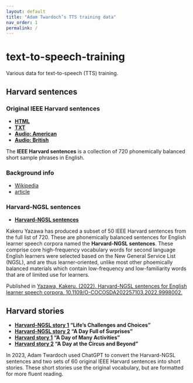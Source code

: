```yaml
---
layout: default
title: "Adam Twardoch’s TTS training data"
nav_order: 1
permalink: /
---
```


# text-to-speech-training

Various data for text-to-speech (TTS) training.

## Harvard sentences

### Original IEEE Harvard sentences

- **[HTML](https://www.cs.columbia.edu/~hgs/audio/harvard.html)**
- **[TXT](https://www.cs.cmu.edu/afs/cs.cmu.edu/project/fgdata/OldFiles/Recorder.app/utterances/Type1/harvsents.txt)**
- **[Audio: American](https://www.voiptroubleshooter.com/open_speech/american.html)**
- **[Audio: British](https://www.voiptroubleshooter.com/open_speech/british.html)**

The **IEEE Harvard sentences** is a collection of 720 phonemically balanced short sample phrases in English. 

### Background info

- [Wikipedia](https://en.wikipedia.org/wiki/Harvard_sentences)
- [article](https://theworld.org/stories/2015-06-22/creating-magnetic-poetry-using-harvard-sentences-might-just-be-most-geeky-thing)

### Harvard-NGSL sentences

- **[Harvard-NGSL sentences](harvard-ngsl-sentences)**

Kakeru Yazawa has produced a subset of 50 IEEE Harvard sentences from the full list of 720. These are phonemically balanced sentences for English learner speech corpora named the **Harvard-NGSL sentences**. These comprise core high-frequency vocabulary words for second language English learners were selected based on the New General Service List (NGSL), and are thus learner-oriented, unlike most other phoemically balanced materials which contain low-frequency and low-familiarity words that are of limited use for learners. 

Published in [Yazawa, Kakeru. (2022). Harvard-NGSL sentences for English learner speech corpora. 10.1109/O-COCOSDA202257103.2022.9998002.](https://www.researchgate.net/publication/365766701_Harvard-NGSL_sentences_for_English_learner_speech_corpora)


## Harvard stories

- **[Harvard-NGSL story 1](harvard-ngsl-story-1) “Life’s Challenges and Choices”**
- **[Harvard-NGSL story 2](harvard-ngsl-story-2) “A Day Full of Surprises”**
- **[Harvard story 1](harvard-story-1) “A Day of Many Activities”**
- **[Harvard story 2](harvard-story-2) “A Day at the Circus and Beyond”**

In 2023, Adam Twardoch used ChatGPT to convert the Harvard-NGSL sentences and two sets of 60 original IEEE Harvard sentences into short stories. These short stories use the original vocabulary, but are formatted for more fluent reading.
